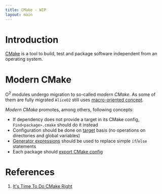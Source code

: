 ```yaml
---
title: CMake - WIP
layout: main
---
```


Introduction
============
[CMake](https://cmake.org) is a tool to build, test and package software independent from an operating system.


Modern CMake
============
O<sup>2</sup> modules undergo migration to so-called _modern CMake_. As some of them are fully migrated `AliceO2` still uses [macro-oriented concept](https://github.com/AliceO2Group/AliceO2/blob/dev/doc/CMakeInstructions.md).

_Modern CMake_ promotes, among others, following concepts:
- If dependency does not provide a target in its CMake config, `Find<package>.cmake` should do it instead
- Configuration should be done on [target](https://gitlab.kitware.com/cmake/community/wikis/doc/tutorials/Exporting-and-Importing-Targets) basis (no operations on directories and global variables)
- [Generator expressions](https://cmake.org/cmake/help/latest/manual/cmake-generator-expressions.7.html) should be used to replace simple `if`/`else` statements
- Each package should [export CMake config](https://gitlab.kitware.com/cmake/community/wikis/doc/tutorials/Exporting-and-Importing-Targets#exporting-targets)


References
=========
1. [It's Time To Do CMake Right](https://pabloariasal.github.io/2018/02/19/its-time-to-do-cmake-right/)
